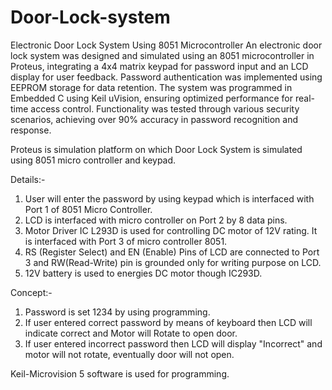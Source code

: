 # Door-Lock-system
Electronic Door Lock System Using 8051 Microcontroller
An electronic door lock system was designed and simulated using an 8051 microcontroller in Proteus, integrating a 4x4 matrix keypad for password input and an LCD display for user feedback. Password authentication was implemented using EEPROM storage for data retention. The system was programmed in Embedded C using Keil uVision, ensuring optimized performance for real-time access control. Functionality was tested through various security scenarios, achieving over 90% accuracy in password recognition and response.

Proteus is simulation platform on which Door Lock System is simulated using 8051 micro controller and keypad.

Details:-
1. User will enter the password by using keypad which is interfaced with
 Port 1 of 8051 Micro Controller. 
2. LCD is interfaced with micro controller on Port 2 by 8 data pins.
3. Motor Driver IC L293D is used for controlling DC motor of 12V rating. It is interfaced with Port 3 of micro controller 8051.
4. RS (Register Select) and EN (Enable) Pins of LCD are connected to Port 3 and RW(Read-Write) pin is grounded only for writing purpose on LCD.  
5. 12V battery is used to energies DC motor though IC293D.

Concept:-
1. Password is set 1234 by using programming.
2. If user entered correct password by means of keyboard then LCD will indicate correct and Motor will Rotate to open door.
3. If user entered incorrect password then LCD will display "Incorrect" and motor will not rotate, eventually door will not open.

Keil-Microvision 5 software is used for programming.

